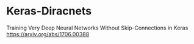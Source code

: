 # Keras-Diracnets
Training Very Deep Neural Networks Without Skip-Connections in Keras https://arxiv.org/abs/1706.00388
